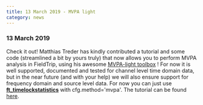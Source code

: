 ```yaml
---
title: 13 March 2019 - MVPA light
category: news
---
```


### 13 March 2019

Check it out! Matthias Treder has kindly contributed a tutorial and some code (streamlined a bit by yours truly) that now allows you to perform MVPA analysis in FieldTrip, using his awesome [MVPA-light toolbox](https://github.com/treder/MVPA-Light) ! For now it is well supported, documented and tested for channel level time domain data, but in the near future (and with your help) we will also ensure support for frequency domain and source level data. For now you can just use **[ft_timelockstatistics](/reference/ft_timelockstatistics)** with cfg.method='mvpa'. The tutorial can be found [here](/tutorial/mvpa_light).
